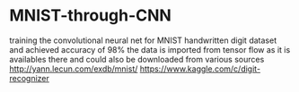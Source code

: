 # MNIST-through-CNN
training the convolutional neural net for MNIST handwritten digit dataset and achieved accuracy of 98%
the data is imported from tensor flow as it is availables there and could also be downloaded from various sources 
http://yann.lecun.com/exdb/mnist/
https://www.kaggle.com/c/digit-recognizer
